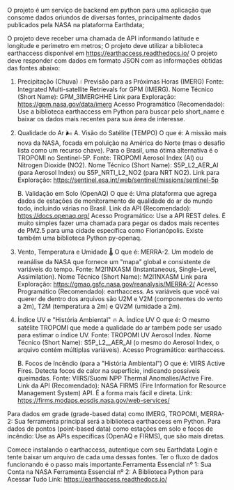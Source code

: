 O projeto é um serviço de backend em python para uma aplicação que consome dados oriundos de diversas fontes, principalmente dados publicados pela NASA na plataforma Earthdata;

O projeto deve receber uma chamada de API informando latitude e longitude e perímetro em metros;
O projeto deve utilizar a biblioteca earthaccess disponível em https://earthaccess.readthedocs.io/
O projeto deve responder com dados em formato JSON com as informações obtidas das fontes abaixo:

1. Precipitação (Chuva) 💧
		Previsão para as Próximas Horas (IMERG)
		Fonte: Integrated Multi-satellite Retrievals for GPM (IMERG).
		Nome Técnico (Short Name): GPM_3IMERGHHE
		Link para Exploração: https://gpm.nasa.gov/data/imerg
		Acesso Programático (Recomendado): Use a biblioteca earthaccess em Python para buscar pelo short_name e baixar os dados mais recentes para sua área de interesse.


2. Qualidade do Ar 🌬
	A. Visão do Satélite (TEMPO)
	O que é: A missão mais nova da NASA, focada em poluição na América do Norte (mas o desafio lista como um recurso chave). Para o Brasil, uma ótima alternativa é o TROPOMI no Sentinel-5P.
	Fonte: TROPOMI Aerosol Index (AI) ou Nitrogen Dioxide (NO2).
	Nome Técnico (Short Name): S5P_L2_AER_AI (para Aerosol Index) ou S5P_NRTI_L2_NO2 (para NRT NO2).
	Link para Exploração: https://sentinel.esa.int/web/sentinel/missions/sentinel-5p

	B. Validação em Solo (OpenAQ)
	O que é: Uma plataforma que agrega dados de estações de monitoramento de qualidade do ar do mundo todo, incluindo várias no Brasil.
	Link da API (Recomendado): https://docs.openaq.org/	
	Acesso Programático: Use a API REST deles. É muito simples fazer uma chamada para pegar os dados mais recentes de PM2.5 para uma cidade específica como Florianópolis. Existe também uma biblioteca Python py-openaq.

3. Vento, Temperatura e Umidade 🌡
	O que é: MERRA-2. Um modelo de reanálise da NASA que fornece um "mapa" global e consistente de variáveis do tempo.
	Fonte: M2I1NXASM (Instantaneous, Single-Level, Assimilation).
	Nome Técnico (Short Name): M2I1NXASM
	Link para Exploração: https://gmao.gsfc.nasa.gov/reanalysis/MERRA-2/
	Acesso Programático (Recomendado): earthaccess. As variáveis que você vai querer de dentro dos arquivos são U2M e V2M (componentes do vento a 2m), T2M (temperatura a 2m) e QV2M (umidade a 2m).

4. Índice UV e "História Ambiental" 🔥
	A. Índice UV
	O que é: O mesmo satélite TROPOMI que mede a qualidade do ar também pode ser usado para estimar o índice UV.
	Fonte: TROPOMI UV Aerosol Index.
	Nome Técnico (Short Name): S5P_L2__AER_AI (o mesmo do Aerosol Index, o arquivo contém múltiplas variáveis).
	Acesso Programático: earthaccess.

	B. Focos de Incêndio (para a "História Ambiental")
	O que é: VIIRS Active Fires. Detecta focos de calor na superfície, indicando possíveis queimadas.
	Fonte: VIIRS/Suomi NPP Thermal Anomalies/Active Fire.
	Link da API (Recomendado): NASA FIRMS (Fire Information for Resource Management System) API. É a forma mais fácil e direta.
	Link: https://firms.modaps.eosdis.nasa.gov/web-services/

Para dados em grade (grade-based data) como IMERG, TROPOMI, MERRA-2: Sua ferramenta principal será a biblioteca earthaccess em Python.
Para dados de pontos (point-based data) como estações em solo e focos de incêndio: Use as APIs específicas (OpenAQ e FIRMS), que são mais diretas.

Comece instalando o earthaccess, autentique com seu Earthdata Login e tente baixar um arquivo de cada uma dessas fontes. Ter o fluxo de dados funcionando é o passo mais importante.Ferramenta Essencial nº 1: Sua Conta na NASA
Ferramenta Essencial nº 2: A Biblioteca Python para Acessar Tudo
Link: https://earthaccess.readthedocs.io/
